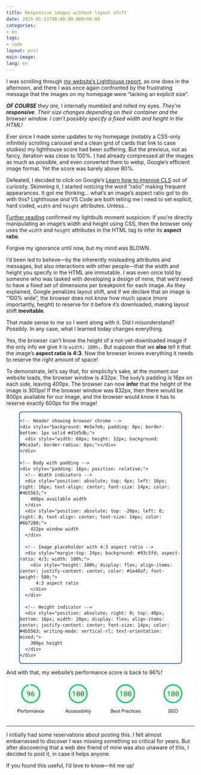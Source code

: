 ```yaml
---
title: Responsive images without layout shift
date: 2025-01-21T00:00:00.000+00:00
categories:
- en
tags:
- code
layout: post
main-image: 
lang: en
---
```


I was scrolling through [my website’s Lighthouse report](https://pagespeed.web.dev/analysis/https-annafilou-com/cmu1d4q0nk?form_factor=desktop), as one does in the afternoon, and there I was once again confronted by the frustrating message that the images on my homepage were “lacking an explicit size”. 

***OF COURSE** they are*, I internally mumbled and rolled my eyes. *They’re **responsive**. Their size changes depending on their container and the browser window. I can’t possibly specify a fixed width and height in the HTML!*

Ever since I made some updates to my homepage (notably a CSS-only infinitely scrolling carousel and a clean grid of cards that link to case studies) my lighthouse score had been suffering. But the previous, not as fancy, iteration was close to 100%. I had already compressed all the images as much as possible, and even converted them to webp, Google’s efficient image format. Yet the score was barely above 80%.

Defeated, I decided to click on Google’s [Learn how to improve CLS](https://web.dev/articles/optimize-cls) out of curiosity. Skimming it, I started noticing the word “ratio” making frequent appearances. It got me thinking… what’s an image’s aspect ratio got to do with this? Lighthouse *and* VS Code are both telling me I need to set explicit, hard coded, `width` and `height` attributes. Unless…

[Further reading](https://blog.logrocket.com/jank-free-page-loading-with-media-aspect-ratios/) confirmed my lightbulb moment suspicion: if you’re directly manipulating an image’s width and height using CSS, then the browser only uses the `width` and `height` attributes in the HTML tag to infer its **aspect ratio**. 

Forgive my ignorance until now, but my mind was BLOWN.

I’d been led to believe—by the inherently misleading attributes and messages, but also interactions with other people—that the width and height you specify in the HTML are immutable. I was even once told by someone who was tasked with developing a design of mine, that we’d need to have a fixed set of dimensions per breakpoint for each image. As they explained, Google penalizes layout shift, and if we declare that an image is “100% wide”, the browser does not know how much space (more importantly, height) to reserve for it before it’s downloaded, making layout shift **inevitable**. 

That made sense to me so I went along with it. Did I misunderstand? Possibly. In any case, what I learned today changes everything.

Yes, the browser can’t know the height of a not-yet-downloaded image if the only info we give it is `width: 100%;`. But suppose that we **also** tell it that the image’s **aspect ratio is 4:3**. Now the browser knows everything it needs to reserve the right amount of space! 

To demonstrate, let’s say that, for simplicity’s sake, at the moment our website loads, the browser window is 432px. The `body`’s padding is 16px on each side, leaving 400px. The browser can now **infer** that the height of the image is 300px! If the browser window was 832px, then there would be 800px available for our image, and the browser would know it has to reserve exactly 600px for the image!

<div style="font-family: system-ui, -apple-system, sans-serif; max-width: 432px; margin: 0 auto; background: #f5f5f5; border-radius: 8px; overflow: hidden; border: 2px solid #2563eb; background: white; ">
  <!-- Container representing browser window -->

    <!-- Header showing browser chrome -->
    <div style="background: #e5e7eb; padding: 8px; border-bottom: 1px solid #d1d5db;">
      <div style="width: 60px; height: 12px; background: #9ca3af; border-radius: 6px;"></div>
    </div>
    
    <!-- Body with padding -->
    <div style="padding: 16px; position: relative;">
      <!-- Width indicators -->
      <div style="position: absolute; top: 4px; left: 16px; right: 16px; text-align: center; font-size: 14px; color: #4b5563;">
        400px available width
      </div>
      <div style="position: absolute; top: -20px; left: 0; right: 0; text-align: center; font-size: 14px; color: #6b7280;">
        432px window width
      </div>
      
      <!-- Image placeholder with 4:3 aspect ratio -->
      <div style="margin-top: 24px; background: #93c5fd; aspect-ratio: 4/3; width: 100%;">
        <div style="height: 100%; display: flex; align-items: center; justify-content: center; color: #1e40af; font-weight: 500;">
          4:3 aspect ratio
        </div>
      </div>
      
      <!-- Height indicator -->
      <div style="position: absolute; right: 0; top: 40px; bottom: 16px; width: 20px; display: flex; align-items: center; justify-content: center; font-size: 14px; color: #4b5563; writing-mode: vertical-rl; text-orientation: mixed;">
        300px height
      </div>
    </div>
</div>

And with that, my website’s performance score is back to 96%! 
![](/uploads/lighthouse-2025-01-21.webp)

---

I initially had some reservations about posting this. I felt almost embarrassed to discover I was missing something so critical for years. But after discovering that a web dev friend of mine was also unaware of this, I decided to post it, in case it helps anyone. 

If you found this useful, I’d love to know—hit me up!